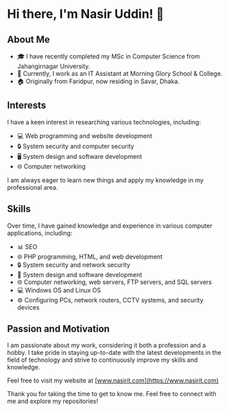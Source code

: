 # Hi there, I'm Nasir Uddin! 👋

## About Me

- 🎓 I have recently completed my MSc in Computer Science from Jahangirnagar University.
- 💼 Currently, I work as an IT Assistant at Morning Glory School & College.
- 🏠 Originally from Faridpur, now residing in Savar, Dhaka.

## Interests

I have a keen interest in researching various technologies, including:
- 💻 Web programming and website development
- 🔒 System security and computer security
- 🖥️ System design and software development
- 🌐 Computer networking

I am always eager to learn new things and apply my knowledge in my professional area.

## Skills

Over time, I have gained knowledge and experience in various computer applications, including:
- 📊 SEO
- 🌐 PHP programming, HTML, and web development
- 🔒 System security and network security
- 📁 System design and software development
- 🌐 Computer networking, web servers, FTP servers, and SQL servers
- 💻 Windows OS and Linux OS
- ⚙️ Configuring PCs, network routers, CCTV systems, and security devices

## Passion and Motivation

I am passionate about my work, considering it both a profession and a hobby. I take pride in staying up-to-date with the latest developments in the field of technology and strive to continuously improve my skills and knowledge.

Feel free to visit my website at [www.nasirit.com](https://www.nasirit.com)

Thank you for taking the time to get to know me. Feel free to connect with me and explore my repositories!
